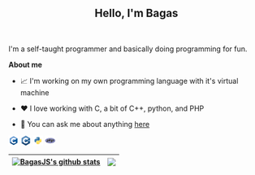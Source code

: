 <h2 align="center">Hello, I'm Bagas</h2>

<br />

I'm  a self-taught programmer and basically doing programming for fun.
<br />

**About me**

- 📈 I'm working on my own programming language with it's virtual machine

- ❤️ I love working with C, a bit of C++, python, and PHP

- 💬 You can ask me about anything [here](https://github.com/bagasjs/bagasjs)

<code><img height="20" alt="c" src="https://raw.githubusercontent.com/github/explore/80688e429a7d4ef2fca1e82350fe8e3517d3494d/topics/c/c.png"></code>
<code><img height="20" alt="cpp" src="https://raw.githubusercontent.com/github/explore/80688e429a7d4ef2fca1e82350fe8e3517d3494d/topics/cpp/cpp.png"></code>
<code><img height="20" alt="python" src="https://raw.githubusercontent.com/github/explore/80688e429a7d4ef2fca1e82350fe8e3517d3494d/topics/python/python.png"></code>
<code><img height="20" alt="php" src="https://raw.githubusercontent.com/github/explore/5c058a388828bb5fde0bcafd4bc867b5bb3f26f3/topics/php/php.png"></code>


| <a href="https://github.com/bagasjs"><img align="center" src="https://github-readme-stats.vercel.app/api?username=bagasjs&show_icons=true&include_all_commits=true&theme=buefy&hide_border=true" alt="BagasJS's github stats" /></a> | <a href="https://github.com/bagasjs"><img align="center" src="https://github-readme-stats.vercel.app/api/top-langs/?username=bagasjs&layout=compact&theme=buefy&hide_border=true" /></a> |
| ------------- | ------------- |
